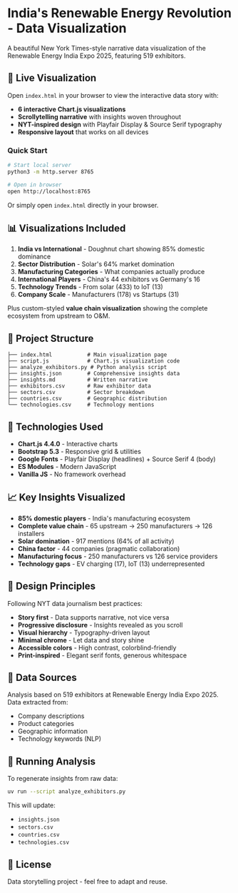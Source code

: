 # India's Renewable Energy Revolution - Data Visualization

A beautiful New York Times-style narrative data visualization of the Renewable Energy India Expo 2025, featuring 519 exhibitors.

## 🎨 Live Visualization

Open `index.html` in your browser to view the interactive data story with:

- **6 interactive Chart.js visualizations**
- **Scrollytelling narrative** with insights woven throughout
- **NYT-inspired design** with Playfair Display & Source Serif typography
- **Responsive layout** that works on all devices

### Quick Start

```bash
# Start local server
python3 -m http.server 8765

# Open in browser
open http://localhost:8765
```

Or simply open `index.html` directly in your browser.

## 📊 Visualizations Included

1. **India vs International** - Doughnut chart showing 85% domestic dominance
2. **Sector Distribution** - Solar's 64% market domination
3. **Manufacturing Categories** - What companies actually produce
4. **International Players** - China's 44 exhibitors vs Germany's 16
5. **Technology Trends** - From solar (433) to IoT (13)
6. **Company Scale** - Manufacturers (178) vs Startups (31)

Plus custom-styled **value chain visualization** showing the complete ecosystem from upstream to O&M.

## 📁 Project Structure

```
├── index.html           # Main visualization page
├── script.js            # Chart.js visualization code
├── analyze_exhibitors.py # Python analysis script
├── insights.json        # Comprehensive insights data
├── insights.md          # Written narrative
├── exhibitors.csv       # Raw exhibitor data
├── sectors.csv          # Sector breakdown
├── countries.csv        # Geographic distribution
└── technologies.csv     # Technology mentions
```

## 🔧 Technologies Used

- **Chart.js 4.4.0** - Interactive charts
- **Bootstrap 5.3** - Responsive grid & utilities
- **Google Fonts** - Playfair Display (headlines) + Source Serif 4 (body)
- **ES Modules** - Modern JavaScript
- **Vanilla JS** - No framework overhead

## 📈 Key Insights Visualized

- **85% domestic players** - India's manufacturing ecosystem
- **Complete value chain** - 65 upstream → 250 manufacturers → 126 installers
- **Solar domination** - 917 mentions (64% of all activity)
- **China factor** - 44 companies (pragmatic collaboration)
- **Manufacturing focus** - 250 manufacturers vs 126 service providers
- **Technology gaps** - EV charging (17), IoT (13) underrepresented

## 🎯 Design Principles

Following NYT data journalism best practices:

- **Story first** - Data supports narrative, not vice versa
- **Progressive disclosure** - Insights revealed as you scroll
- **Visual hierarchy** - Typography-driven layout
- **Minimal chrome** - Let data and story shine
- **Accessible colors** - High contrast, colorblind-friendly
- **Print-inspired** - Elegant serif fonts, generous whitespace

## 📝 Data Sources

Analysis based on 519 exhibitors at Renewable Energy India Expo 2025. Data extracted from:

- Company descriptions
- Product categories
- Geographic information
- Technology keywords (NLP)

## 🚀 Running Analysis

To regenerate insights from raw data:

```bash
uv run --script analyze_exhibitors.py
```

This will update:

- `insights.json`
- `sectors.csv`
- `countries.csv`
- `technologies.csv`

## 📄 License

Data storytelling project - feel free to adapt and reuse.
